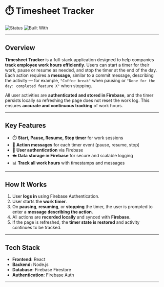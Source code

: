 # ⏱️ Timesheet Tracker

![Status](https://img.shields.io/badge/Status-Active-green?style=for-the-badge)
![Built With](https://img.shields.io/badge/Tech-React%20%7C%20Node.js%20%7C%20Firebase-blue?style=for-the-badge)

---

## Overview

**Timesheet Tracker** is a full-stack application designed to help companies **track employee work hours efficiently**. Users can start a timer for their work, pause or resume as needed, and stop the timer at the end of the day. Each action requires a **message**, similar to a commit message, describing the activity — for example, `"Coffee break"` when pausing or `"Done for the day: completed feature X"` when stopping.

All user activities are **authenticated and stored in Firebase**, and the timer persists locally so refreshing the page does not reset the work log. This ensures **accurate and continuous tracking** of work hours.

---

## Key Features

- ⏱️ **Start, Pause, Resume, Stop timer** for work sessions  
- 📝 **Action messages** for each timer event (pause, resume, stop)   
- 🔐 **User authentication** via Firebase  
- ☁️ **Data storage in Firebase** for secure and scalable logging  
- 📊 **Track all work hours** with timestamps and messages  

---

## How It Works

1. User **logs in** using Firebase Authentication.  
2. User starts the **work timer**.  
3. On **pausing**, **resuming**, or **stopping** the timer, the user is prompted to enter a **message describing the action**.  
4. All actions are **recorded locally** and synced with **Firebase**.  
5. If the page is refreshed, the **timer state is restored** and activity continues to be tracked.  

---

## Tech Stack

- **Frontend:** React  
- **Backend:** Node.js 
- **Database:** Firebase Firestore  
- **Authentication:** Firebase Auth  

---